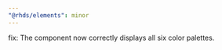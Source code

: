 ```yaml
---
"@rhds/elements": minor
---
```


fix: The <rh-tile> component now correctly displays all six color palettes.
  

